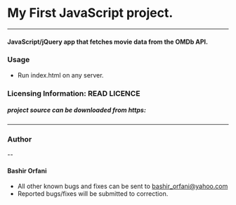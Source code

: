 # My First JavaScript project.
---

#### JavaScript/jQuery app that fetches movie data from the OMDb API.

### Usage 

* Run index.html on any server.

### Licensing Information: READ LICENCE
##### project source can be downloaded from https: 
---

### Author
--
#### Bashir Orfani
* All other known bugs and fixes can be sent to bashir_orfani@yahoo.com
* Reported bugs/fixes will be submitted to correction.
